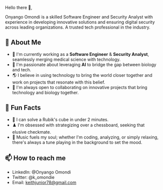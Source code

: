 Hello there 👋,

Onyango Omondi is a skilled Software Engineer and Security Analyst with experience in developing innovative solutions and ensuring digital security across leading organizations. A trusted tech professional in the industry.

## 🚀 About Me
- 🔭 I'm currently working as a **Software Engineer** & **Security Analyst**, seamlessly merging medical science with technology.
- 🌱 I'm passionate about leveraging **AI** to bridge the gap between biology and tech.
- 🌎 I believe in using technology to bring the world closer together and work on projects that resonate with this belief.
- 👯 I'm always open to collaborating on innovative projects that bring technology and biology together.

## 🎉 Fun Facts
- 🧩 I can solve a Rubik's cube in under 2 minutes.
- ♟️ I'm obsessed with strategizing over a chessboard, seeking that elusive checkmate.
- 🎵 Music fuels my soul; whether I'm coding, analyzing, or simply relaxing, there's always a tune playing in the background to set the mood.

## 📫 How to reach me
- LinkedIn: @Onyango Omondi
- Twitter: @k_omondie
- Email: keithjunior78@gmail.com


